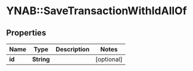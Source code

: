 # YNAB::SaveTransactionWithIdAllOf

## Properties

| Name | Type | Description | Notes |
| ---- | ---- | ----------- | ----- |
| **id** | **String** |  | [optional] |

